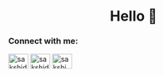 <h1 align="center">Hello 👋 </h1>
<h3 align="left">Connect with me:</h3>
<p align="left">
<a href="https://kaggle.com/sakshidond" target="blank"><img align="center" src="https://raw.githubusercontent.com/rahuldkjain/github-profile-readme-generator/master/src/images/icons/Social/kaggle.svg" alt="sakshidond" height="30" width="40" /></a>
<a href="https://www.hackerrank.com/sakshidond" target="blank"><img align="center" src="https://raw.githubusercontent.com/rahuldkjain/github-profile-readme-generator/master/src/images/icons/Social/hackerrank.svg" alt="sakshidond" height="30" width="40" /></a>
<a href="https://auth.geeksforgeeks.org/user/sakshi_dond" target="blank"><img align="center" src="https://raw.githubusercontent.com/rahuldkjain/github-profile-readme-generator/master/src/images/icons/Social/geeks-for-geeks.svg" alt="sakshi_dond" height="30" width="40" /></a>
</p>
